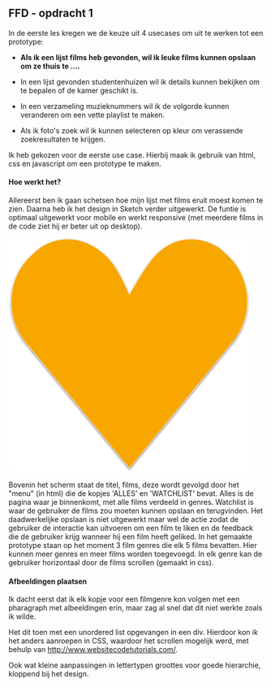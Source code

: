 ## FFD - opdracht 1

In de eerste les kregen we de keuze uit 4 usecases om uit te werken tot een prototype: 

- **Als ik een lijst films heb gevonden, wil ik leuke films kunnen opslaan om ze thuis te ....**

- In een lijst gevonden studentenhuizen wil ik details kunnen bekijken om te bepalen of de kamer geschikt is.

- In een verzameling muzieknummers wil ik de volgorde kunnen veranderen om een vette playlist te maken.

- Als ik foto's zoek wil ik kunnen selecteren op kleur om verassende zoekresultaten te krijgen.

Ik heb gekozen voor de eerste use case. Hierbij maak ik gebruik van html, css en javascript om een prototype te maken.

#### Hoe werkt het?

Allereerst ben ik gaan schetsen hoe mijn lijst met films eruit moest komen te zien. Daarna heb ik het design in Sketch verder uitgewerkt. De funtie is optimaal uitgewerkt voor mobile en werkt responsive (met meerdere films in de code ziet hij er beter uit op desktop).


![alt text](img/heartred.png "schets design opdracht 1")

Bovenin het scherm staat de titel, films, deze wordt gevolgd door het "menu" (in html) die de kopjes 'ALLES' en 'WATCHLIST' bevat. Alles is de pagina waar je binnenkomt, met alle films verdeeld in genres. Watchlist is waar de gebruiker de films zou moeten kunnen opslaan en terugvinden. Het daadwerkelijke opslaan is niet uitgewerkt maar wel de actie zodat de gebruiker de interactie kan uitvoeren om een film te liken en de feedback die de gebruiker krijg wanneer hij een film heeft geliked. 
In het gemaakte prototype staan op het moment 3 film genres die elk 5 films bevatten. Hier kunnen meer genres en meer films worden toegevoegd. In elk genre kan de gebruiker horizontaal door de films scrollen (gemaakt in css). 


#### Afbeeldingen plaatsen

Ik dacht eerst dat ik elk kopje voor een filmgenre kon volgen met een pharagraph met albeeldingen erin, maar zag al snel dat dit niet werkte zoals ik wilde.

Het dit toen met een unordered list opgevangen in een div. Hierdoor kon ik het anders aanroepen in CSS, waardoor het scrollen mogelijk werd, met behulp van http://www.websitecodetutorials.com/.

Ook wat kleine aanpassingen in lettertypen groottes voor goede hierarchie, kloppend bij het design.

